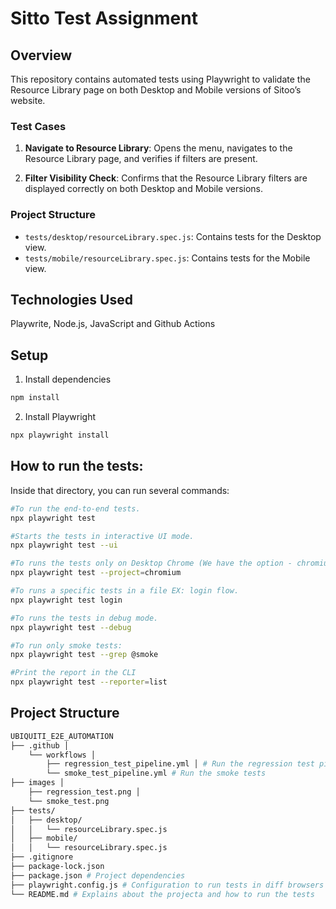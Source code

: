 # Sitto Test Assignment

## Overview

This repository contains automated tests using Playwright to validate the Resource Library page on both Desktop and Mobile versions of Sitoo’s website.

### Test Cases

1. **Navigate to Resource Library**: Opens the menu, navigates to the Resource Library page, and verifies if filters are present.
   
2. **Filter Visibility Check**: Confirms that the Resource Library filters are displayed correctly on both Desktop and Mobile versions.

### Project Structure

- `tests/desktop/resourceLibrary.spec.js`: Contains tests for the Desktop view.
- `tests/mobile/resourceLibrary.spec.js`: Contains tests for the Mobile view.


## Technologies Used

Playwrite, Node.js, JavaScript and Github Actions

## Setup

1. Install dependencies

```bash
npm install
```

2. Install Playwright
```bash
npx playwright install
```

## How to run the tests:

Inside that directory, you can run several commands:
```bash
#To run the end-to-end tests.
npx playwright test

#Starts the tests in interactive UI mode.
npx playwright test --ui

#To runs the tests only on Desktop Chrome (We have the option - chromium, firefox, msedge, chrome).
npx playwright test --project=chromium

#To runs a specific tests in a file EX: login flow.
npx playwright test login

#To runs the tests in debug mode.
npx playwright test --debug

#To run only smoke tests:
npx playwright test --grep @smoke

#Print the report in the CLI
npx playwright test --reporter=list

```

## Project Structure

```bash
UBIQUITI_E2E_AUTOMATION 
├── .github │ 
    └── workflows │ 
        ├── regression_test_pipeline.yml │ # Run the regression test pipeline
        └── smoke_test_pipeline.yml # Run the smoke tests
├── images │ 
    ├── regression_test.png │ 
    └── smoke_test.png 
├── tests/
│   ├── desktop/
│   │   └── resourceLibrary.spec.js
│   ├── mobile/
│   │   └── resourceLibrary.spec.js
├── .gitignore 
├── package-lock.json 
├── package.json # Project dependencies
├── playwright.config.js # Configuration to run tests in diff browsers
└── README.md # Explains about the projecta and how to run the tests

```

